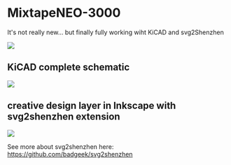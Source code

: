 # MixtapeNEO-3000
It's not really new... but finally fully working wiht KiCAD and svg2Shenzhen

![](https://github.com/8BitMixtape/MixtapeNEO-3000/raw/master/photos/3d_mixtape_MutanMonkey.png)

## KiCAD complete schematic

![](https://github.com/8BitMixtape/MixtapeNEO-3000/raw/master/photos/schematics_v32.jpg)


## creative design layer in Inkscape with svg2shenzhen extension

![](https://github.com/8BitMixtape/MixtapeNEO-3000/raw/master/photos/inkscape_layers.png)

See more about svg2shenzhen here: https://github.com/badgeek/svg2shenzhen
